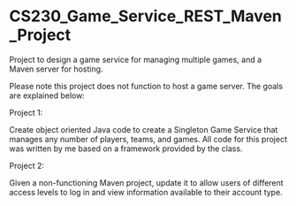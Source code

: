 # CS230_Game_Service_REST_Maven_Project
Project to design a game service for managing multiple games, and a Maven server for hosting.

Please note this project does not function to host a game server. The goals are explained below:

Project 1:

Create object oriented Java code to create a Singleton Game Service that manages any number of players, teams, and games.
All code for this project was written by me based on a framework provided by the class.

Project 2:

Given a non-functioning Maven project, update it to allow users of different access levels to log in and view information available to their account type.
